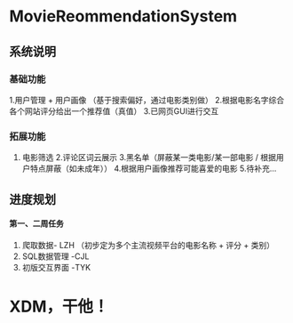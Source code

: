 # MovieReommendationSystem

## 系统说明
### 基础功能
1.用户管理 + 用户画像 （基于搜索偏好，通过电影类别做）
2.根据电影名字综合各个网站评分给出一个推荐值（真值）
3.已网页GUI进行交互

### 拓展功能
1. 电影筛选
2.评论区词云展示
3.黑名单（屏蔽某一类电影/某一部电影 / 根据用户特点屏蔽（如未成年））
4.根据用户画像推荐可能喜爱的电影
5.待补充...

## 进度规划
#### 第一、二周任务
1. 爬取数据- LZH （初步定为多个主流视频平台的电影名称 + 评分 + 类别）
2. SQL数据管理 -CJL
3. 初版交互界面 -TYK

# XDM，干他！

